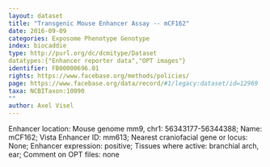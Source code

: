 ```yaml
---
layout: dataset  
title: "Transgenic Mouse Enhancer Assay -- mCF162"  
date: 2016-09-09  
categories: Exposome Phenotype Genotype  
index: biocaddie  
type: http://purl.org/dc/dcmitype/Dataset  
datatypes:{"Enhancer reporter data","OPT images"}  
identifier: FB00000696.01  
rights: https://www.facebase.org/methods/policies/  
page: https://www.facebase.org/data/record/#1/legacy:dataset/id=12969  
taxa: NCBITaxon:10090  
""  
author: Axel Visel
---
```

 Enhancer location: Mouse genome mm9, chr1: 56343177-56344388; Name: mCF162; Vista Enhancer ID: mm613; Nearest craniofacial gene or locus: None; Enhancer expression: positive; Tissues where active: branchial arch, ear; Comment on OPT files: none 
